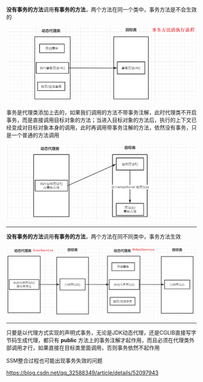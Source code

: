 

**没有事务的方法**调用**有事务的方法**，两个方法在同一个类中，事务方法是不会生效的

![1](./img/1.png)

事务是代理类添加上去的，如果我们调用的方法不带事务注解，此时代理类不开启事务，而是直接调用目标对象的方法；当进入目标对象的方法后，执行的上下文已经变成对目标对象本身的调用，此时再调用带事务注解的方法，依然没有事务，只是一个普通的方法调用

![1](./img/2.png)

------

**没有事务的方法**调用**有事务的方法**，两个方法在同不同类中，事务方法生效

![1](./img/3.png)

------



只要是以代理方式实现的声明式事务，无论是JDK动态代理，还是CGLIB直接写字节码生成代理，都只有 **public** 方法上的事务注解才起作用，而且必须在代理类外部调用才行，如果直接在目标类里面调用，否则事务依然不起作用



SSM整合过程也可能出现事务失效的问题

 https://blog.csdn.net/qq_32588349/article/details/52097943 